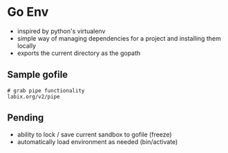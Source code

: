Go Env
======

* inspired by python's virtualenv
* simple way of managing dependencies for a project and installing them locally
* exports the current directory as the gopath


Sample gofile
-------------

```
# grab pipe functionality
labix.org/v2/pipe
```

Pending
-------

* ability to lock / save current sandbox to gofile (freeze)
* automatically load environment as needed (bin/activate)


